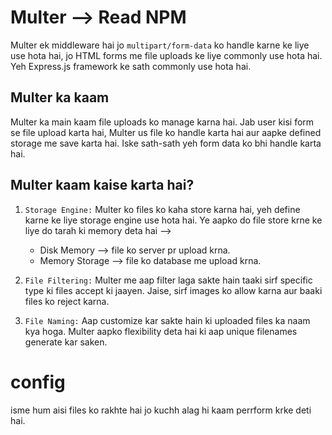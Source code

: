 # Multer -->  Read NPM 

Multer ek middleware hai jo `multipart/form-data` ko handle karne ke liye use hota hai, jo HTML forms me file uploads ke liye commonly use hota hai. Yeh Express.js framework ke sath commonly use hota hai.

## Multer ka kaam
Multer ka main kaam file uploads ko manage karna hai. Jab user kisi form se file upload karta hai, Multer us file ko handle karta hai aur aapke defined storage me save karta hai. Iske sath-sath yeh form data ko bhi handle karta hai.

## Multer kaam kaise karta hai?
1. `Storage Engine:` Multer ko files ko kaha store karna hai, yeh define karne ke liye storage engine use hota hai. 
   Ye aapko do file store krne ke liye do tarah ki memory deta hai -->
   - Disk Memory --> file ko server pr upload krna.
   - Memory Storage --> file ko database me upload krna.

2. `File Filtering:` Multer me aap filter laga sakte hain taaki sirf specific type ki files accept ki jaayen. Jaise, sirf images ko allow karna aur baaki files ko reject karna.

3. `File Naming:` Aap customize kar sakte hain ki uploaded files ka naam kya hoga. Multer aapko flexibility deta hai ki aap unique filenames generate kar saken.


# config
isme hum aisi files ko rakhte hai jo kuchh alag hi kaam perrform krke deti hai.